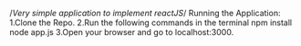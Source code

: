 /*Very simple application to implement reactJS*/
Running the Application:
	1.Clone the Repo.
	2.Run the following commands in the terminal
		npm install
		node app.js
	3.Open your browser and go to localhost:3000.